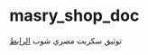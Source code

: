 # masry_shop_doc
توثيق سكربت مصري شوب
<a href="https://mahmoudsamyhosein.github.io/masry_shop_doc/">الرابط</a>
